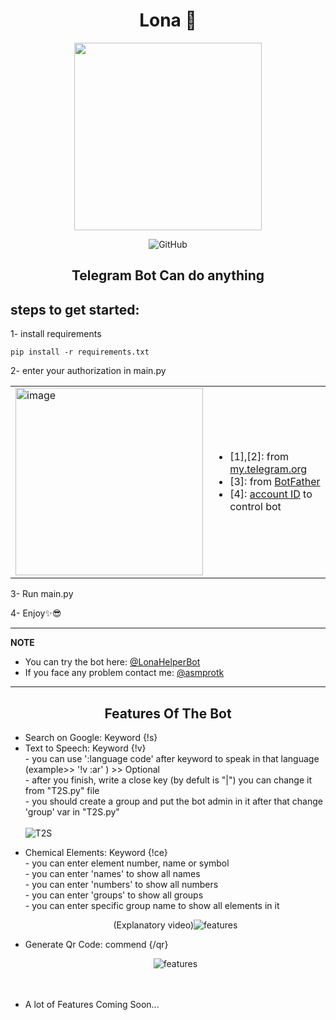 <p align="center">
  <h1 align="center"> Lona 🧠 </h1>
 <p align="center"> <img src="https://github.com/asmpro7/Lona/assets/114514662/f426fe22-ed2b-4199-83fd-087cfc7f25c9" data-canonical-src="https://github.com/asmpro7/Lona/assets/114514662/f426fe22-ed2b-4199-83fd-087cfc7f25c9" width="300" height="300" /><p>

 <p align="center"> <img src="https://img.shields.io/github/license/asmpro7/Lona" alt="GitHub"></p>
<h2 align="center" id="LonaDesc">Telegram Bot Can do anything</h2>
</p>
<h2 id="steps-to-get-started-">steps to get started:</h2>
<p>1- install requirements</p>
<pre><code class="lang-bash">pip <span class="hljs-keyword">install -r</span> requirements.txt</code></pre>  
<p>2- enter your authorization in main.py</p>  


<table>
  <tr>
    <td><img src="https://github.com/asmpro7/Lona/assets/114514662/dfcae7aa-9565-45f2-8e09-0c9e514eead4" alt="image" width="300" /></td>
    <td>
      <ul>
        <li>[1],[2]: from <a href="https://my.telegram.org/">my.telegram.org</a></li>
        <li>[3]: from <a href="https://t.me/BotFather">BotFather</a></li>
        <li>[4]: <a href="https://t.me/myidbot">account ID</a> to control bot</li>
      </ul>
    </td>
  </tr>
</table>

<p>3- Run main.py</p>  

<p>4- Enjoy✨😎</p>

<hr>  
<p><strong>NOTE</strong></p>
<ul>
<li>You can try the bot here: <a href='https://t.me/LonaHelperBot'>@LonaHelperBot</a></li>
<li>If you face any problem contact me: <a href='https://t.me/asmprotk'>@asmprotk</a></li>
</ul>
<hr>  

<p align="center">
<h2 align="center" id="features-of-the-Bot">Features Of The Bot</h2>
</p>
<ul>
  <li>Search on Google: Keyword {!s}</li>  
  <li>Text to Speech: Keyword {!v}
  <br>
  - you can use ':language code' after keyword to speak in that language (example>> '!v :ar' ) >> Optional
 <br>
 - after you finish, write a close key (by defult is "|") you can change it from "T2S.py" file
 <br> 
 - you should create a group and put the bot admin in it after that change 'group' var in "T2S.py"
 <br><br>
 <img src="https://github.com/asmpro7/Lona/assets/114514662/e4e3d089-15ee-42ae-890d-51b71f4ebf7e" alt="T2S"></p>


  </li>
  <li>Chemical Elements: Keyword {!ce}
  <br>
  - you can enter element number, name or symbol
  <br>
  - you can enter 'names' to show all names
  <br>
  - you can enter 'numbers' to show all numbers
  <br>
  - you can enter 'groups' to show all groups
  <br>
  - you can enter specific group name to show all elements in it
  <br>
  <p align="center">(Explanatory video)<img src="https://github.com/asmpro7/ElementFlow/assets/114514662/0147eb07-538f-416f-9071-4094fe361959" alt="features"></p>
  </li>  
  <li>Generate Qr Code: commend {/qr}<br>
  <p align="center"><img src="" alt="features"></p>
  
  </li>  
  <br>
  <br>
  <li>A lot of Features Coming Soon...</li>
</ul>
